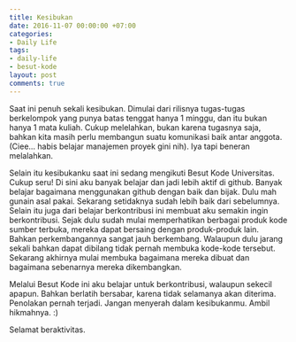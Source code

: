 ```yaml
---
title: Kesibukan
date: 2016-11-07 00:00:00 +07:00
categories:
- Daily Life
tags:
- daily-life
- besut-kode
layout: post
comments: true
---
```


Saat ini penuh sekali kesibukan. Dimulai dari rilisnya tugas-tugas berkelompok yang punya batas tenggat hanya 1 minggu, dan itu bukan hanya 1 mata kuliah. Cukup melelahkan, bukan karena tugasnya saja, bahkan kita masih perlu membangun suatu komunikasi baik antar anggota. (Ciee... habis belajar manajemen proyek gini nih). Iya tapi beneran melalahkan.

<!--more-->

Selain itu kesibukanku saat ini sedang mengikuti Besut Kode Universitas. Cukup seru! Di sini aku banyak belajar dan jadi lebih aktif di github. Banyak belajar bagaimana menggunakan github dengan baik dan bijak. Dulu mah gunain asal pakai. Sekarang setidaknya sudah lebih baik dari sebelumnya. Selain itu juga dari belajar berkontribusi ini membuat aku semakin ingin berkontribusi. Sejak dulu sudah mulai memperhatikan berbagai produk kode sumber terbuka, mereka dapat bersaing dengan produk-produk lain. Bahkan perkembangannya sangat jauh berkembang. Walaupun dulu jarang sekali bahkan dapat dibilang tidak pernah membuka kode-kode tersebut. Sekarang akhirnya mulai membuka bagaimana mereka dibuat dan bagaimana sebenarnya mereka dikembangkan.

Melalui Besut Kode ini aku belajar untuk berkontribusi, walaupun sekecil apapun. Bahkan berlatih bersabar, karena tidak selamanya akan diterima. Penolakan pernah terjadi. Jangan menyerah dalam kesibukanmu. Ambil hikmahnya. :)

Selamat beraktivitas.